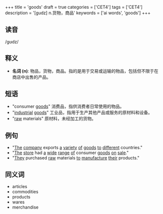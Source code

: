 +++
title = 'goods'
draft = true
categories = ['CET4']
tags = ['CET4']
description = '[gudz] n.货物，商品'
keywords = ['ai words', 'goods']
+++

## 读音
/ɡʊdz/

## 释义
- **名词 (n)**: 物品，货物，商品。指的是用于交易或运输的物品，包括但不限于在商店中出售的产品。

## 短语
- "consumer [goods](/post/goods/)" 消费品，指供消费者日常使用的物品。
- "[industrial](/post/industrial/) [goods](/post/goods/)" 工业品，指用于生产其他产品或服务的原材料和设备。
- "[raw](/post/raw/) materials" 原材料，未经加工的货物。

## 例句
- "[The](/post/the/) [company](/post/company/) exports [a](/post/a/) [variety](/post/variety/) [of](/post/of/) [goods](/post/goods/) [to](/post/to/) [different](/post/different/) countries."
- "[The](/post/the/) [store](/post/store/) had [a](/post/a/) [wide](/post/wide/) [range](/post/range/) [of](/post/of/) consumer [goods](/post/goods/) [on](/post/on/) [sale](/post/sale/)."
- "[They](/post/they/) purchased [raw](/post/raw/) materials [to](/post/to/) [manufacture](/post/manufacture/) [their](/post/their/) products."

## 同义词
- articles
- commodities
- products
- wares
- merchandise
